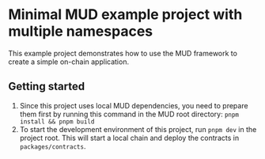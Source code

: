 # Minimal MUD example project with multiple namespaces

This example project demonstrates how to use the MUD framework to create a simple on-chain application.

## Getting started

1. Since this project uses local MUD dependencies, you need to prepare them first by running this command in the MUD root directory: `pnpm install && pnpm build`
2. To start the development environment of this project, run `pnpm dev` in the project root. This will start a local chain and deploy the contracts in `packages/contracts`.
